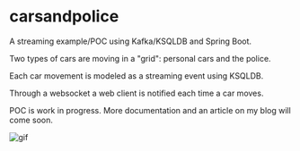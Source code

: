 # carsandpolice

A streaming example/POC using Kafka/KSQLDB and Spring Boot.

Two types of cars are moving in a "grid": personal cars and the police.

Each car movement is modeled as a streaming event using KSQLDB.

Through a websocket a web client is notified each time a car moves.

POC is work in progress. More documentation and an article on my blog will come soon.

![gif](https://github.com/nomemory/carsandpolice/blob/main/readme.gif)
